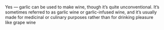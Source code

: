
Yes — garlic can be used to make wine, though it’s quite unconventional. It’s sometimes referred to as garlic wine or garlic-infused wine, and it’s usually made for medicinal or culinary purposes rather than for drinking pleasure like grape wine


